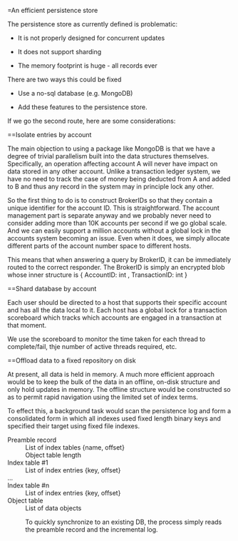 ﻿=An efficient persistence store

The persistence store as currently defined is problematic:

* It is not properly designed for concurrent updates

* It does not support sharding

* The memory footprint is huge - all records ever

There are two ways this could be fixed

* Use a no-sql database (e.g. MongoDB)

* Add these features to the persistence store.

If we go the second route, here are some considerations:

==Isolate entries by account

The main objection to using a package like MongoDB is that we have a degree of
trivial parallelism built into the data structures themselves. Specifically, an
operation affecting account A will never have impact on data stored in any other 
account. Unlike a transaction ledger system, we have no need to track the case of
money being deducted from A and added to B and thus any record in the system may
in principle lock any other. 

So the first thing to do is to construct BrokerIDs so that they contain a unique 
identifier for the account ID. This is straightforward. The account management part
is separate anyway and we probably never need to consider adding more than 
10K accounts per second if we go global scale. And we can easily support a million 
accounts without a global lock in the accounts system becoming an issue. Even 
when it does, we simply allocate different parts of the account number space to 
different hosts.

This means that when answering a query by BrokerID, it can be immediately routed 
to the correct responder. The BrokerID is simply an encrypted blob whose inner 
structure is { AccountID: int , TransactionID: int }

==Shard database by account

Each user should be directed to a host that supports their specific account and
has all the data local to it. Each host has a global lock for a transaction 
scoreboard which tracks which accounts are engaged in a transaction at that moment.

We use the scoreboard to monitor the time taken for each thread to complete/fail, thje
number of active threads required, etc.

==Offload data to a fixed repository on disk

At present, all data is held in memory. A much more efficient approach would be to 
keep the bulk of the data in an offline, on-disk structure and only hold updates in memory.
The offline structure would be constructed so as to permit rapid navigation using
the limited set of index terms.

To effect this, a background task would scan the persistence log and form a 
consolidated form in which all indexes used fixed length binary keys and specified 
their target using fixed file indexes.

<dt> Preamble record
   <dd> List of index tables {name, offset}
   <dd> Object table length
<dt> Index table #1
   <dd> List of index entries {key, offset}
<dt> ...
<dt> Index table #n
   <dd> List of index entries {key, offset}
<dt> Object table
   <dd> List of data objects

To quickly synchronize to an existing DB, the process simply reads the preamble record and the
incremental log.

